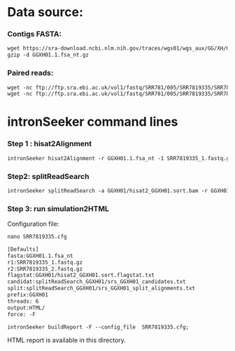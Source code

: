 Data source:
============

### Contigs FASTA: 

```diff
wget https://sra-download.ncbi.nlm.nih.gov/traces/wgs01/wgs_aux/GG/XH/GGXH01/GGXH01.1.fsa_nt.gz
gzip -d GGXH01.1.fsa_nt.gz
```

### Paired reads:

```diff
wget -nc ftp://ftp.sra.ebi.ac.uk/vol1/fastq/SRR781/005/SRR7819335/SRR7819335_1.fastq.gz
wget -nc ftp://ftp.sra.ebi.ac.uk/vol1/fastq/SRR781/005/SRR7819335/SRR7819335_2.fastq.gz

```

intronSeeker command lines
============================

### Step 1 : hisat2Alignment

```diff
intronSeeker hisat2Alignment -r GGXH01.1.fsa_nt -1 SRR7819335_1.fastq.gz -2 SRR7819335_2.fastq.gz --prefix GGXH01 -o GGXH01 -t 12
```

### Step2: splitReadSearch

```diff
intronSeeker splitReadSearch -a GGXH01/hisat2_GGXH01.sort.bam -r GGXH01.1.fsa_nt --prefix GGXH01 --output splitReadSearch_GGXH01
```

### Step 3: run simulation2HTML

Configuration file:

```diff
nano SRR7819335.cfg
```

```diff
[Defaults]
fasta:GGXH01.1.fsa_nt
r1:SRR7819335_1.fastq.gz
r2:SRR7819335_2.fastq.gz
flagstat:GGXH01/hisat2_GGXH01.sort.flagstat.txt
candidat:splitReadSearch_GGXH01/srs_GGXH01_candidates.txt
split:splitReadSearch_GGXH01/srs_GGXH01_split_alignments.txt
prefix:GGXH01
threads: 6                
output:HTML/
force: -F
```


```diff
intronSeeker buildReport -F --config_file  SRR7819335.cfg;

```

HTML report is available in this directory.
